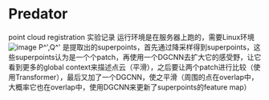# Predator
point cloud registration
实验记录
运行环境是在服务器上跑的，需要Linux环境
![image](https://user-images.githubusercontent.com/33917900/160037849-0dc08a47-8fa1-49bb-b20f-ea5239fb8f73.png)
P^',Q^' 是提取出的superpoints，首先通过降采样得到superpoints，这些superpoints认为是一个个patch，再使用一个DGCNN去扩大它的感受野，让它看到更多的global context来描述点云（平滑），之后要让两个patch进行比较（使用Transformer），最后又加了一个DGCNN，使之平滑（周围的点在overlap中，大概率它也在overlap中，使用DGCNN来更新了superpoints的feature map）


